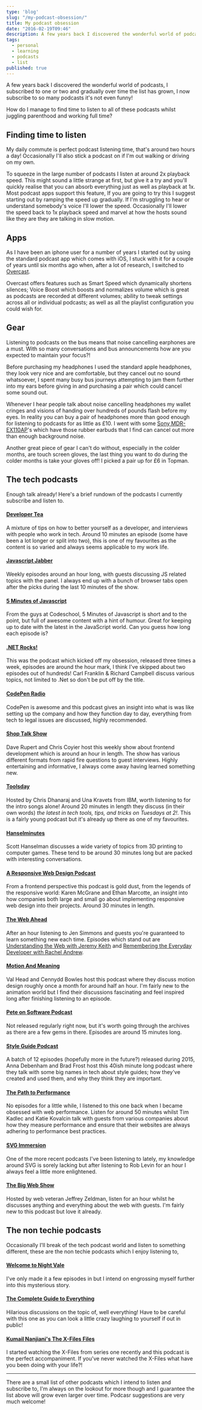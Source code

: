 ```yaml
---
type: 'blog'
slug: "/my-podcast-obsession/"
title: My podcast obsession
date: "2016-02-19T09:46"
description: A few years back I discovered the wonderful world of podcasts, I subscribed to one or two and gradually over time the list has grown, I now subscribe to so many podcasts it's not even funny!
tags:
  - personal
  - learning
  - podcasts
  - list
published: true
---
```


A few years back I discovered the wonderful world of podcasts, I subscribed to one or two and gradually over time the list has grown, I now subscribe to so many podcasts it's not even funny!

How do I manage to find time to listen to all of these podcasts whilst juggling parenthood and working full time?

## Finding time to listen

My daily commute is perfect podcast listening time, that's around two hours a day! Occasionally I'll also stick a podcast on if I'm out walking or driving on my own.

To squeeze in the large number of podcasts I listen at around 2x playback speed. This might sound a little strange at first, but give it a try and you'll quickly realise that you can absorb everything just as well as playback at 1x. Most podcast apps support this feature, If you are going to try this I suggest starting out by ramping the speed up gradually. If I'm struggling to hear or understand somebody's voice I'll lower the speed. Occasionally I'll lower the speed back to 1x playback speed and marvel at how the hosts sound like they are they are talking in slow motion.

## Apps

As I have been an iphone user for a number of years I started out by using the standard podcast app which comes with iOS, I stuck with it for a couple of years until six months ago when, after a lot of research, I switched to [Overcast](https://overcast.fm/).

Overcast offers features such as Smart Speed which dynamically shortens silences; Voice Boost which boosts and normalizes volume which is great as podcasts are recorded at different volumes; ability to tweak settings across all or individual podcasts; as well as all the playlist configuration you could wish for.

## Gear

Listening to podcasts on the bus means that noise cancelling earphones are a must. With so many conversations and bus announcements how are you expected to maintain your focus?!

Before purchasing my headphones I used the standard apple headphones, they look very nice and are comfortable, but they cancel out no sound whatsoever, I spent many busy bus journeys attempting to jam them further into my ears before giving in and purchasing a pair which could cancel some sound out.

Whenever I hear people talk about noise cancelling headphones my wallet cringes and visions of handing over hundreds of pounds flash before my eyes. In reality you can buy a pair of headphones more than good enough for listening to podcasts for as little as £10. I went with some [Sony MDR-EX110AP](http://www.sony.co.uk/electronics/in-ear-headphones/mdr-ex110-110ap)'s which have those rubber earbuds that I find can cancel out more than enough background noise.

Another great piece of gear I can't do without, especially in the colder months, are touch screen gloves, the last thing you want to do during the colder months is take your gloves off! I picked a pair up for £6 in Topman.

## The tech podcasts

Enough talk already! Here's a brief rundown of the podcasts I currently subscribe and listen to.

#### [Developer Tea](https://developertea.com/)

A mixture of tips on how to better yourself as a developer, and interviews with people who work in tech. Around 10 minutes an episode (some have been a lot longer or split into two), this is one of my favourites as the content is so varied and always seems applicable to my work life.

#### [Javascript Jabber](https://devchat.tv/js-jabber/)

Weekly episodes around an hour long, with guests discussing JS related topics with the panel. I always end up with a bunch of browser tabs open after the picks during the last 10 minutes of the show.

#### [5 Minutes of Javascript](https://fivejs.codeschool.com/)

From the guys at Codeschool, 5 Minutes of Javascript is short and to the point, but full of awesome content with a hint of humour. Great for keeping up to date with the latest in the JavaScript world. Can you guess how long each episode is?

#### [.NET Rocks!](https://www.dotnetrocks.com/)

This was the podcast which kicked off my obsession, released three times a week, episodes are around the hour mark, I think I've skipped about two episodes out of hundreds! Carl Franklin & Richard Campbell discuss various topics, not limited to .Net so don't be put off by the title.

#### [CodePen Radio](http://blog.codepen.io/radio/)

CodePen is awesome and this podcast gives an insight into what is was like setting up the company and how they function day to day, everything from tech to legal issues are discussed, highly recommended.

#### [Shop Talk Show](http://shoptalkshow.com/)

Dave Rupert and Chris Coyier host this weekly show about frontend development which is around an hour in length. The show has various different formats from rapid fire questions to guest interviews. Highly entertaining and informative, I always come away having learned something new.

#### [Toolsday](http://toolsday.io/)

Hosted by Chris Dhanaraj and Una Kravets from IBM, worth listening to for the intro songs alone! Around 20 minutes in length they discuss (in their own words) _the latest in tech tools, tips, and tricks on Tuesdays at 2!_. This is a fairly young podcast but it's already up there as one of my favourites.

#### [Hanselminutes](http://hanselminutes.com/)

Scott Hanselman discusses a wide variety of topics from 3D printing to computer games. These tend to be around 30 minutes long but are packed with interesting conversations.

#### [A Responsive Web Design Podcast](http://responsivewebdesign.com/podcast/)

From a frontend perspective this podcast is gold dust, from the legends of the responsive world: Karen McGrane and Ethan Marcotte, an insight into how companies both large and small go about implementing responsive web design into their projects. Around 30 minutes in length.

#### [The Web Ahead](http://thewebahead.net/)

After an hour listening to Jen Simmons and guests you're guaranteed to learn something new each time. Episodes which stand out are [Understanding the Web with Jeremy Keith](http://thewebahead.net/110) and [Remembering the Everyday Developer with Rachel Andrew](http://thewebahead.net/104).

#### [Motion And Meaning](http://motionandmeaning.io/)

Val Head and Cennydd Bowles host this podcast where they discuss motion design roughly once a month for around half an hour. I'm fairly new to the animation world but I find their discussions fascinating and feel inspired long after finishing listening to an episode.

#### [Pete on Software Podcast](http://peteonsoftware.libsyn.com/)

Not released regularly right now, but it's worth going through the archives as there are a few gems in there. Episodes are around 15 minutes long.

#### [Style Guide Podcast](http://styleguides.io/podcast/)

A batch of 12 episodes (hopefully more in the future?) released during 2015, Anna Debenham and Brad Frost host this 40ish minute long podcast where they talk with some big names in tech about style guides; how they've created and used them, and why they think they are important.

#### [The Path to Performance](https://pathtoperf.com/)

No episodes for a little while, I listened to this one back when I became obsessed with web performance. Listen for around 50 minutes whilst Tim Kadlec and Katie Kovalcin talk with guests from various companies about how they measure performance and ensure that their websites are always adhering to performance best practices.

#### [SVG Immersion](http://svgimmersion.com/)

One of the more recent podcasts I've been listening to lately, my knowledge around SVG is sorely lacking but after listening to Rob Levin for an hour I always feel a little more enlightened.

#### [The Big Web Show](http://5by5.tv/bigwebshow)

Hosted by web veteran Jeffrey Zeldman, listen for an hour whilst he discusses anything and everything about the web with guests. I'm fairly new to this podcast but love it already.

## The non techie podcasts

Occasionally I'll break of the tech podcast world and listen to something different, these are the non techie podcasts which I enjoy listening to,

#### [Welcome to Night Vale](http://www.welcometonightvale.com/)

I've only made it a few episodes in but I intend on engrossing myself further into this mysterious story.

#### [The Complete Guide to Everything](http://tcgte.com/)

Hilarious discussions on the topic of, well everything! Have to be careful with this one as you can look a little crazy laughing to yourself if out in public!

#### [Kumail Nanjiani's The X-Files Files](http://www.feralaudio.com/show/x-files-files/)

I started watching the X-Files from series one recently and this podcast is the perfect accompaniment. If you've never watched the X-Files what have you been doing with your life?!

---

There are a small list of other podcasts which I intend to listen and subscribe to, I'm always on the lookout for more though and I guarantee the list above will grow even larger over time. Podcasr suggestions are very much welcome!
